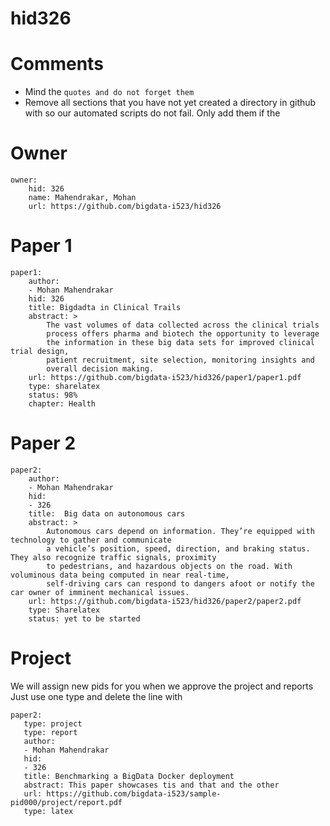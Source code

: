 # hid326
# Comments

* Mind the ```quotes and do not forget them```
* Remove all sections that you have not yet created a directory in github with so our automated scripts do not fail. Only add them if the 

# Owner

```
owner:
    hid: 326
    name: Mahendrakar, Mohan
    url: https://github.com/bigdata-i523/hid326
```

# Paper 1

```
paper1:
    author: 
    - Mohan Mahendrakar
    hid: 326
    title: Bigdadta in Clinical Trails
    abstract: >
        The vast volumes of data collected across the clinical trials
        process offers pharma and biotech the opportunity to leverage
        the information in these big data sets for improved clinical trial design,
        patient recruitment, site selection, monitoring insights and
        overall decision making. 
    url: https://github.com/bigdata-i523/hid326/paper1/paper1.pdf
    type: sharelatex
    status: 98%
    chapter: Health
```
   
# Paper 2

```
paper2:
    author: 
    - Mohan Mahendrakar
    hid:
    - 326
    title:  Big data on autonomous cars
    abstract: >
        Autonomous cars depend on information. They’re equipped with technology to gather and communicate 
        a vehicle’s position, speed, direction, and braking status. They also recognize traffic signals, proximity
        to pedestrians, and hazardous objects on the road. With voluminous data being computed in near real-time, 
        self-driving cars can respond to dangers afoot or notify the car owner of imminent mechanical issues.
    url: https://github.com/bigdata-i523/hid326/paper2/paper2.pdf   
    type: Sharelatex
    status: yet to be started
```

# Project 

We will assign new pids for you when we approve the project and reports   
Just use one type and delete the line with 

```
paper2:
   type: project
   type: report
   author: 
   - Mohan Mahendrakar
   hid:
   - 326
   title: Benchmarking a BigData Docker deployment
   abstract: This paper showcases tis and that and the other 
   url: https://github.com/bigdata-i523/sample-pid000/project/report.pdf
   type: latex
```
   
